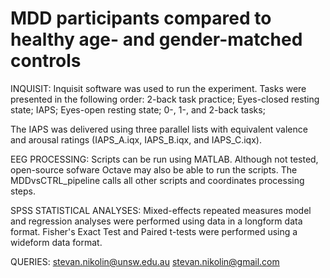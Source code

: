 # MDD participants compared to healthy age- and gender-matched controls

INQUISIT:
Inquisit software was used to run the experiment. 
Tasks were presented in the following order:
  2-back task practice;
  Eyes-closed resting state;
  IAPS;
  Eyes-open resting state;
  0-, 1-, and 2-back tasks;
 
The IAPS was delivered using three parallel lists with equivalent valence and arousal ratings (IAPS_A.iqx, IAPS_B.iqx, and IAPS_C.iqx). 


EEG PROCESSING:
Scripts can be run using MATLAB. 
Although not tested, open-source sofware Octave may also be able to run the scripts.
The MDDvsCTRL_pipeline calls all other scripts and coordinates processing steps. 


SPSS STATISTICAL ANALYSES:
Mixed-effects repeated measures model and regression analyses were performed using data in a longform data format. 
Fisher's Exact Test and Paired t-tests were performed using a wideform data format. 


QUERIES:
stevan.nikolin@unsw.edu.au
stevan.nikolin@gmail.com
